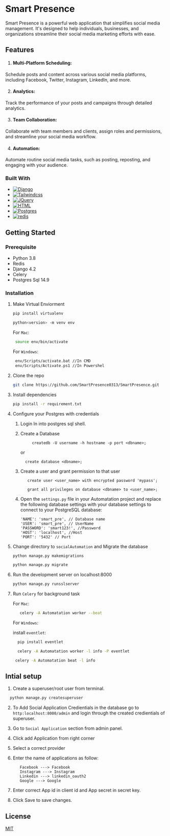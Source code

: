 
# Smart Presence

Smart Presence is a powerful web application that simplifies social media management. It's designed to help individuals, businesses, and organizations streamline their social media marketing efforts with ease.

## Features

1. #### Multi-Platform Scheduling: 
Schedule posts and content across various social media platforms, including Facebook, Twitter, Instagram, LinkedIn, and more.

2.  #### Analytics: 
Track the performance of your posts and campaigns through detailed analytics.

3. #### Team Collaboration: 
Collaborate with team members and clients, assign roles and permissions, and streamline your social media workflow.

4. #### Automation: 
Automate routine social media tasks, such as posting, reposting, and engaging with your audience.



### Built With

* [![Django][Django]][Django-url]
* [![Tailwindcss][Tailwindcss]][Tailwindcss-url]
* [![JQuery][JQuery.com]][JQuery-url]
* [![HTML][HTML]][HTML-url]
* [![Postgres][Postgres]][Postgres-url]
* [![redis][redis]][redis-url]




[issues-shield]: https://img.shields.io/github/issues/github_username/repo_name.svg?style=for-the-badge
[issues-url]: https://github.com/github_username/repo_name/issues
[license-shield]: https://img.shields.io/github/license/github_username/repo_name.svg?style=for-the-badge
[license-url]: https://github.com/github_username/repo_name/blob/master/LICENSE.txt
[linkedin-shield]: https://img.shields.io/badge/-LinkedIn-black.svg?style=for-the-badge&logo=linkedin&colorB=555
[linkedin-url]: https://linkedin.com/in/linkedin_username
[product-screenshot]: images/screenshot.png
[Django]: https://img.shields.io/badge/django-35495E?style=for-the-badge&logo=django&logoColor=4FC08D
[Django-url]: https://www.djangoproject.com/
[Tailwindcss]:https://img.shields.io/badge/tailwindcss-0F172A?style=for-the-badge&logo=tailwindcss
[Tailwindcss-url]:https://tailwindcss.com/
[JQuery.com]: https://img.shields.io/badge/jQuery-0769AD?style=for-the-badge&logo=jquery&logoColor=white
[JQuery-url]: https://jquery.com 
[Postgres]: https://img.shields.io/badge/postgresql-4169e1?style=for-the-badge&logo=postgresql&logoColor=white
[HTML]:https://img.shields.io/badge/HTML5-E34F26?style=for-the-badge&logo=html5&logoColor=white
[Postgres-url]:https://www.postgresql.org/
[HTML-url]:https://developer.mozilla.org/en-US/docs/Glossary/HTML5
[redis]:https://img.shields.io/badge/redis-%23DD0031.svg?&style=for-the-badge&logo=redis&logoColor=white
[redis-url]:https://redis.io/
## Getting Started

### Prerequisite
* Python 3.8
* Redis
* Django 4.2
* Celery
* Postgres Sql 14.9

### Installation
1. Make Virtual Enviorment
    ```sh
   pip install virtualenv
   ```
    ```sh
    python<version> -m venv env
   ```
   For `Mac`:
   ```sh
    source env/bin/activate

   ```
   For `Windows`:
   ```sh
    env/Scripts/activate.bat //In CMD
    env/Scripts/Activate.ps1 //In Powershel

   ```


2. Clone the repo
   ```sh
   git clone https://github.com/SmartPresence0313/SmartPresence.git
   ```
3. Install dependencies
   ```sh
   pip install -r requirement.txt
   ```
4. Configure your Postgres with credentials

    1. Login In into postgres sql shell.
    2. Create a Database
       ```commandline
            createdb -U username -h hostname -p port <dbname>;
       ```
       or 
       ```commandline
         create database <dbname>;
       ```
      
   3. Create a user and grant permission to that user
      ```commandline
         create user <user_name> with encrypted password 'mypass';
       ```
      ```commandline
         grant all privileges on database <dbname> to <user_name>;
      ```
   4. Open the `settings.py` file in your Automatation project and replace the following database settings with your database settings to connect to your PostgreSQL database:
      ```commandline
      'NAME': 'smart_pre', // Database name 
      'USER': 'smart_pre', // UserName
      'PASSWORD': 'smart123!', //Password
      'HOST': 'localhost', //Host
      'PORT': '5432' // Port
      ```
5. Change directory to `socialAutomation` and Migrate the database
    ```sh
    python manage.py makemigrations
    ```
     ```sh
    python manage.py migrate
    ```
6. Run the development server on localhost:8000
    ```sh
    python manage.py runsslserver
    ```
7. Run `Celery` for background task

     For `Mac`:
     ```sh
        celery -A Automatation worker --beat
     ```
     
     For `Windows`: 

     install `eventlet`:
     ```sh
       pip install eventlet
     ```
     ```sh
       celery -A Automatation worker -l info -P eventlet
     ```
      ```sh
       celery -A Automatation beat -l info 
     ```

## Intial setup

1. Create a superuser/root user from terminal.

```python
  python manage.py createsuperuser
```
2. To Add Social Application Credientials in the database go to `http:localhost:8000/admin` and login through the created credientials of superuser.

3. Go to `Social Application` section from admin panel.

4. Click add Application from right corner

5. Select a correct provider 

6. Enter the name of applications as follow:
   ```commandline
      Facebook ---> Facebook
      Instagram ---> Instagram
      Linkedin ---> linkedin_oauth2
      Google ---> Google
   ```
7. Enter correct App id in client id and App secret in secret key.

8. Click Save to save changes.




## License

[MIT](https://choosealicense.com/licenses/mit/)

